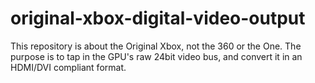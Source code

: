 # original-xbox-digital-video-output
This repository is about the Original Xbox, not the 360 or the One. The purpose is to tap in the GPU's raw 24bit video bus, and convert it in an HDMI/DVI compliant format.
